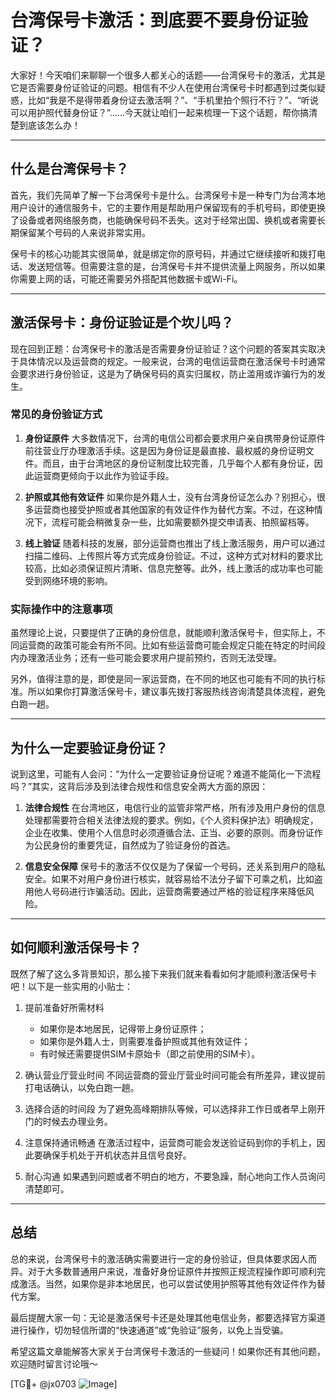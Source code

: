 # 台湾保号卡激活：到底要不要身份证验证？

大家好！今天咱们来聊聊一个很多人都关心的话题——台湾保号卡的激活，尤其是它是否需要身份证验证的问题。相信有不少人在使用台湾保号卡时都遇到过类似疑惑，比如“我是不是得带着身份证去激活啊？”、“手机里拍个照行不行？”、“听说可以用护照代替身份证？”……今天就让咱们一起来梳理一下这个话题，帮你搞清楚到底该怎么办！

---

## 什么是台湾保号卡？

首先，我们先简单了解一下台湾保号卡是什么。台湾保号卡是一种专门为台湾本地用户设计的通信服务卡，它的主要作用是帮助用户保留现有的手机号码，即使更换了设备或者网络服务商，也能确保号码不丢失。这对于经常出国、换机或者需要长期保留某个号码的人来说非常实用。

保号卡的核心功能其实很简单，就是绑定你的原号码，并通过它继续接听和拨打电话、发送短信等。但需要注意的是，台湾保号卡并不提供流量上网服务，所以如果你需要上网的话，可能还需要另外搭配其他数据卡或Wi-Fi。

---

## 激活保号卡：身份证验证是个坎儿吗？

现在回到正题：台湾保号卡的激活是否需要身份证验证？这个问题的答案其实取决于具体情况以及运营商的规定。一般来说，台湾的电信运营商在激活保号卡时通常会要求进行身份验证，这是为了确保号码的真实归属权，防止滥用或诈骗行为的发生。

### 常见的身份验证方式

1. **身份证原件**
   大多数情况下，台湾的电信公司都会要求用户亲自携带身份证原件前往营业厅办理激活手续。这是因为身份证是最直接、最权威的身份证明文件。而且，由于台湾地区的身份证制度比较完善，几乎每个人都有身份证，因此运营商更倾向于以此作为验证手段。

2. **护照或其他有效证件**
   如果你是外籍人士，没有台湾身份证怎么办？别担心，很多运营商也接受护照或者其他国家的有效证件作为替代方案。不过，在这种情况下，流程可能会稍微复杂一些，比如需要额外提交申请表、拍照留档等。

3. **线上验证**
   随着科技的发展，部分运营商也推出了线上激活服务，用户可以通过扫描二维码、上传照片等方式完成身份验证。不过，这种方式对材料的要求比较高，比如必须保证照片清晰、信息完整等。此外，线上激活的成功率也可能受到网络环境的影响。

### 实际操作中的注意事项

虽然理论上说，只要提供了正确的身份信息，就能顺利激活保号卡，但实际上，不同运营商的政策可能会有所不同。比如有些运营商可能会规定只能在特定的时间段内办理激活业务；还有一些可能会要求用户提前预约，否则无法受理。

另外，值得注意的是，即使是同一家运营商，在不同的地区也可能有不同的执行标准。所以如果你打算激活保号卡，建议事先拨打客服热线咨询清楚具体流程，避免白跑一趟。

---

## 为什么一定要验证身份证？

说到这里，可能有人会问：“为什么一定要验证身份证呢？难道不能简化一下流程吗？”其实，这背后涉及到法律合规性和信息安全两大方面的原因：

1. **法律合规性**
   在台湾地区，电信行业的监管非常严格，所有涉及用户身份的信息处理都需要符合相关法律法规的要求。例如，《个人资料保护法》明确规定，企业在收集、使用个人信息时必须遵循合法、正当、必要的原则。而身份证作为公民身份的重要凭证，自然成为了验证身份的首选。

2. **信息安全保障**
   保号卡的激活不仅仅是为了保留一个号码，还关系到用户的隐私安全。如果不对用户身份进行核实，就容易给不法分子留下可乘之机，比如盗用他人号码进行诈骗活动。因此，运营商需要通过严格的验证程序来降低风险。

---

## 如何顺利激活保号卡？

既然了解了这么多背景知识，那么接下来我们就来看看如何才能顺利激活保号卡吧！以下是一些实用的小贴士：

1. 提前准备好所需材料
   - 如果你是本地居民，记得带上身份证原件；
   - 如果你是外籍人士，则需要准备护照或其他有效证件；
   - 有时候还需要提供SIM卡原始卡（即之前使用的SIM卡）。

2. 确认营业厅营业时间
   不同运营商的营业厅营业时间可能会有所差异，建议提前打电话确认，以免白跑一趟。

3. 选择合适的时间段
   为了避免高峰期排队等候，可以选择非工作日或者早上刚开门的时候去办理业务。

4. 注意保持通讯畅通
   在激活过程中，运营商可能会发送验证码到你的手机上，因此要确保手机处于开机状态并且信号良好。

5. 耐心沟通
   如果遇到问题或者不明白的地方，不要急躁，耐心地向工作人员询问清楚即可。

---

## 总结

总的来说，台湾保号卡的激活确实需要进行一定的身份验证，但具体要求因人而异。对于大多数普通用户来说，准备好身份证原件并按照正规流程操作即可顺利完成激活。当然，如果你是非本地居民，也可以尝试使用护照等其他有效证件作为替代方案。

最后提醒大家一句：无论是激活保号卡还是处理其他电信业务，都要选择官方渠道进行操作，切勿轻信所谓的“快速通道”或“免验证”服务，以免上当受骗。

希望这篇文章能解答大家关于台湾保号卡激活的一些疑问！如果你还有其他问题，欢迎随时留言讨论哦～ 

[TG💪+ @jx0703 ![Image](https://github.com/user-attachments/assets/dbca1d08-cadb-493c-b0ec-ad6f7a83f270)]